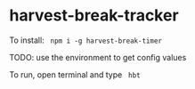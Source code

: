 # harvest-break-tracker

To install:
``` npm i -g harvest-break-timer```

TODO: use the environment to get config values

To run, open terminal and type
``` hbt```
